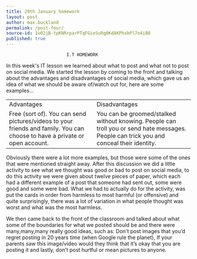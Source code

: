 ```yaml
---
title: 29th January homework
layout: post
author: max.buckland
permalink: /post-four/
source-id: 1u02jB-tpKNRrparPTqFGieSuRg0KdAKPhxbPl7n4iB8
published: true
---
```

                           I.T HOMEWORK

In this week's IT lesson we learned about what to post and what not to post on social media. We started the lesson by coming to the front and talking about the advantages and disadvantages of social media, which gave us an idea of what we should be aware of/watch out for, here are some examples...

<table>
  <tr>
    <td>Advantages </td>
    <td>Disadvantages</td>
  </tr>
  <tr>
    <td>Free (sort of).
You can send pictures/videos to your friends and family.
You can choose to have a private or open account.
</td>
    <td>You can be groomed/stalked without knowing.
People can troll you or send hate messages.
People can trick you and conceal their identity.</td>
  </tr>
</table>


 Obviously there were a lot more examples, but those were some of the ones that were mentioned straight away. After this discussion we did a little activity to see what we thought was good or bad to post on social media, to do this activity we were given about twelve pieces of paper, which each had a different example of a post that someone had sent out, some were good and some were bad. What we had to actually do for the activity, was put the cards in order from harmless to most harmful (or offensive) and quite surprisingly, there was a lot of variation in what people thought was worst and what was the most harmless.

We then came back to the front of the classroom and talked about what some of the boundaries for what we posted should be and there were many,many,many really good ideas, such as: Don't post images that you’d regret posting in 20 years time (when Google rule the planet), If your parents saw this image/video would they think that it’s okay that you are posting it and lastly, don’t post hurtful or mean pictures to anyone.

